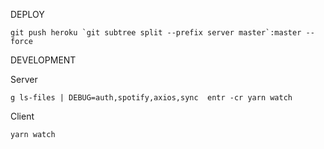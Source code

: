 DEPLOY

    git push heroku `git subtree split --prefix server master`:master --force

DEVELOPMENT

Server

    g ls-files | DEBUG=auth,spotify,axios,sync  entr -cr yarn watch

Client 

    yarn watch

